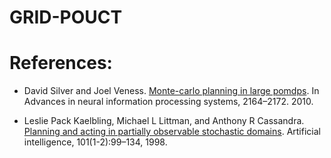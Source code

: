 # GRID-POUCT

# References:

- David Silver and Joel Veness. [Monte-carlo planning in large pomdps](https://papers.nips.cc/paper_files/paper/2010/file/edfbe1afcf9246bb0d40eb4d8027d90f-Paper.pdf). In Advances in neural information processing systems, 2164–2172. 2010.

- Leslie Pack Kaelbling, Michael L Littman, and Anthony R Cassandra. [Planning and acting in partially observable stochastic domains](https://people.csail.mit.edu/lpk/papers/aij98-pomdp.pdf). Artificial intelligence, 101(1-2):99–134, 1998.
